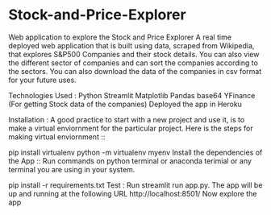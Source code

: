 # Stock-and-Price-Explorer

Web application to explore the Stock and Price Explorer
A real time deployed web application that is built using data, scraped from Wikipedia, that explores S&P500 Companies and their stock details. You can also view the different sector of companies and can sort the companies according to the sectors. You can also download the data of the companies in csv format for your future uses. 

Technologies Used :
Python
Streamlit
Matplotlib
Pandas
base64
YFinance (For getting Stock data of the companies)
Deployed the app in Heroku

Installation :
A good practice to start with a new project and use it, is to make a virtual enviornment for the particular project. Here is the steps for making virtual enviornment ::

pip install virtualenv
python -m virtualenv myenv
Install the dependencies of the App ::
Run commands on python terminal or anaconda terimial or any terminal you are using in your system.

pip install -r requirements.txt
Test :
Run streamlit run app.py.
The app will be up and running at the following URL http://localhost:8501/
Now explore the app
